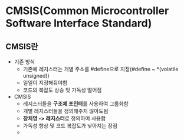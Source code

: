 # CMSIS(Common Microcontroller Software Interface Standard)

## CMSIS란
- 기존 방식
  - 기존에 레지스터는 개별 주소를 #define으로 지정(#define ~ *(volatile unsigned))
  - 일일이 지정해줘야함
  - 코드의 복잡도 상승 및 가독성 떨어짐
- CMSIS
  - 레지스터들을 **구조체 포인터**를 사용하여 그룹화함
  - 개별 레지스터들을 정의해주지 않아도됨
  - **장치명 -> 레지스터**로 정의하여 사용함
  - 가독성 향상 및 코드 복잡도가 낮아지는 장점
  - 